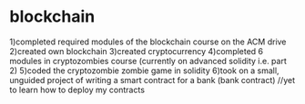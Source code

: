 # blockchain
1)completed required modules of the blockchain course on the ACM drive
2)created own blockchain
3)created cryptocurrency
4)completed 6 modules in cryptozombies course (currently on advanced solidity i.e. part 2)
5)coded the cryptozombie zombie game in solidity
6)took on a small, unguided project of writing a smart contract for a bank (bank contract)
//yet to learn how to deploy my contracts
